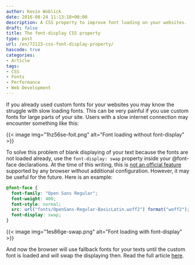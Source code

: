 ```yaml
---
author: Kevin Woblick
date: 2016-08-24 11:13:18+00:00
description: A CSS property to improve font loading on your websites.
draft: false
title: The font-display CSS property
type: post
url: /en/72123-css-font-display-property/
hascode: true
categories:
- Article
tags:
- CSS
- Fonts
- Performance
- Web Development
---
```


If you already used custom fonts for your websites you may know the struggle with slow loading fonts. This can be very painful if you use custom fonts for large parts of your site. Users with a slow internet connection may encounter something like this:

{{< image img="1hz56se-foit.png" alt="Font loading without font-display" >}}

To solve this problem of blank displaying of your text because the fonts are not loaded already, use the `font-display: swap` property inside your @font-face declarations. At the time of this writing, this is [not an official feature](https://caniuse.com/#feat=css-font-rendering-controls) supported by any browser without additional configuration. However, it may be useful for the future.
Here is an example:

```css
@font-face {
  font-family: "Open Sans Regular";
  font-weight: 400;
  font-style: normal;
  src: url("fonts/OpenSans-Regular-BasicLatin.woff2") format("woff2");
  font-display: swap;
}
```
{{< image img="1es86ge-swap.png" alt="Font loading with font-display" >}}

And now the browser will use fallback fonts for your texts until the custom font is loaded and will swap the displaying then. Read the full article [here](https://css-tricks.com/font-display-masses/).
